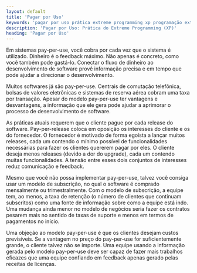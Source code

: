 ```yaml
---
layout: default
title: 'Pagar por Uso'
keywords: 'pagar por uso prática extreme programming xp programação extrema'
description: 'Pagar por Uso: Prática do Extreme Programming (XP)'
heading: 'Pagar por Uso'
---
```


Em sistemas pay-per-use, você cobra por cada vez que o sistema é utilizado. Dinheiro é o feedback máximo. Não apenas é concreto, como você também pode gastá-lo. Conectar o fluxo de dinheiro ao desenvolvimento de software provê informação precisa e em tempo que pode ajudar a direcionar o desenvolvimento.

Muitos softwares já são pay-per-use. Centrais de comutação telefônica, bolsas de valores eletrônicas e sistemas de reserva aérea cobram uma taxa por transação. Apesar do modelo pay-per-use ter vantagens e desvantagens, a informação que ele gera pode ajudar a aprimorar o processo de desenvolvimento de software.

As práticas atuais requerem que o cliente pague por cada release do software. Pay-per-release coloca em oposição os interesses do cliente e os do fornecedor. O fornecedor é motivado de forma egoísta a lançar muitos releases, cada um contendo o mínimo possível de funcionalidades necessárias para fazer os clientes quererem pagar por eles. O cliente deseja menos releases (devido a dor do upgrade), cada um contendo muitas funcionalidades. A tensão entre esses dois conjuntos de interesses reduz comunicação e feedback.

Mesmo que você não possa implementar pay-per-use, talvez você consiga usar um modelo de subscrição, no qual o software é comprado mensalmente ou trimestralmente. Com o modelo de subscrição, a equipe tem, ao menos, a taxa de retenção (o número de clientes que continuam subscritos) como uma fonte de informação sobre como a equipe está indo. Uma mudança ainda menor no modelo de negócios seria fazer os contratos pesarem mais no sentido de taxas de suporte e menos em termos de pagamentos no início.

Uma objeção ao modelo pay-per-use é que os clientes desejam custos previsíveis. Se a vantagem no preço do pay-per-use for suficientemente grande, o cliente talvez não se importe. Uma equipe usando a informação gerada pelo modelo pay-per-use deve ser capaz de fazer mais trabalhos eficazes que uma equipe confiando em feedback apenas gerado pelas receitas de licenças.
